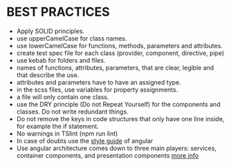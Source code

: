 # BEST PRACTICES
- Apply SOLID principles.
- use upperCamelCase for class names.
- use lowerCamelCase for functions, methods, parameters and attributes.
- create test spec file for each class (provider, component, directive, pipe)
- use kebab for folders and files.
- names of functions, attributes, parameters, that are clear, legible and that describe the use.
- attributes and parameters have to have an assigned type.
- in the scss files, use variables for property assignments.
- a file will only contain one class.
- use the DRY principle (Do not Repeat Yourself) for the components and classes. Do not write redundant things.
- Do not remove the keys in code structures that only have one line inside, for example the if statement.
- No warnings in TSlint (npm run lint)
- In case of doubts use the [style guide](https://angular.io/guide/styleguide) of angular
- Use angular architecture comes down to three main players: services, container components, and presentation components [more info](https://medium.com/fincura-engineering/front-end-architecture-for-angular-applications-d6840b78706c)
